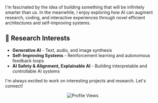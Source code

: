 I'm fascinated by the idea of building something that will be infinitely smarter than us. In the meanwhile, I enjoy exploring how AI can augment research, coding, and interactive experiences through novel efficient architectures and self-improving systems.

## 🔬 Research Interests
- **Generative AI** - Text, audio, and image synthesis
- **Self-Improving Systems** - Reinforcement learning and autonomous feedback loops
- **AI Safety & Alignment, Explainable AI** - Building interpretable and controllable AI systems




I'm always excited to work on interesting projects and research. Let's connect!

<div align="center">
  <img src="https://komarev.com/ghpvc/?username=nglguarino&label=Profile%20views&color=778899&style=flat" alt="Profile Views" />
</div>
